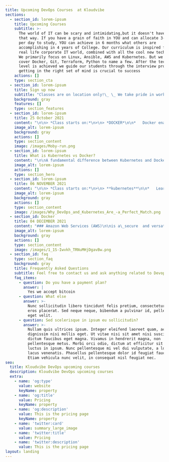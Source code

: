 ```yaml
---
title: Upcoming DevOps Courses  at Kloudvibe
sections:
  - section_id: lorem-ipsum
    title: Upcoming Courses
    subtitle: >-
      The world of IT can be scary and intimidating,but it doesn't have to be
      that way. If you have a grain of faith in YOU and can allocate 3-4 hours
      per day to study, YOU can achieve in 6 months what others are
      accomplishing in 4 years of College. Our curriculum is inspired from the
      real life corporate IT world, combined with all the cool new technologies.
      We primarily focus on Linux, Ansible, AWS and Kubernetes. But we also
      cover Docker, Git, Terraform, Python to name a few. After the technical
      level is achieved we guide our students through the interview process, as
      getting in the right set of mind is crucial to success
    actions: []
    type: section_cta
  - section_id: lorem-ipsum
    title: Sign up now
    subtitle: "Classes are on location only!\_ \_ We take pride in working directly with our students"
    background: gray
    features: []
    type: section_features
  - section_id: lorem-ipsum
    title: 25 October 2021
    content: "\n\n> *Class starts on:*\n>\n> *DOCKER*\n\n*   Docker enables you to separate your applications from your infrastructure so you can deliver software quickly.\n\n*   With Docker, you can manage your infrastructure in the same ways you manage your applications.\n\n*   By taking advantage of Docker’s methodologies for shipping, testing, and deploying code quickly.\n\n*   Significantly reduce the delay between writing code and running it in production.\n\n*   Docker works with all development tools you use including VS Code, CircleCI and GitHub. Leveraging Docker images to efficiently develop your own unique applications on Windows and Mac.\_\n"
    image_alt: lorem-ipsum
    background: gray
    actions: []
    type: section_content
    image: /images/Moby-run.png
  - section_id: lorem-ipsum
    title: What is Kubernetes vs Docker?
    content: "\n\nA fundamental difference between Kubernetes and Docker is that\_Kubernetes is meant to run across a cluster while Docker runs on a single node. Kubernetes is more extensive than Docker Swarm and is meant to coordinate clusters of nodes at scale in production in an efficient manner.\n"
    image_alt: lorem-ipsum
    actions: []
    type: section_hero
  - section_id: lorem-ipsum
    title: 06 NOVEMBER 2021
    content: "\n\n> *Class starts on:*\n>\n> **kubernetes**\n\n*   Learn everything\_*Kubernetes*\_offers for each particular pattern, with tested conclusions.\n\n*   Get detailed, reusable\_*Kubernetes*\_patterns for container deployment and orchestration.\n"
    image_alt: lorem-ipsum
    background: gray
    actions: []
    type: section_content
    image: /images/Why_DevOps_and_Kubernetes_Are_-a_Perfect_Match.png
  - section_id: Docker
    title: 04 DECEMBER 2021
    content: "### Amazon Web Services (AWS)\n\nis a\_secure  and versatile cloud services platform, offering compute power, database storage, content delivery and other functionality to help businesses scale and grow.\n"
    image_alt: lorem-ipsum
    background: gray
    actions: []
    type: section_content
    image: /images/1_1S-Iwvkh_TRNuMHjDgavBw.png
  - section_id: faq
    type: section_faq
    background: gray
    title: Frequently Asked Questions
    subtitle: Feel free to contact us and ask anything related to Devops
    faq_items:
      - question: Do you have a payment plan?
        answer: |
          Yes we accept bitcoin
      - question: What else
        answer: >-
          Nunc sollicitudin libero tincidunt felis pretium, consectetur aliquam
          eros placerat. Sed neque neque, bibendum a pulvinar id, pellentesque
          eget velit.
      - question: Sed scelerisque in ipsum eu sollicitudin?
        answer: >-
          Nullam quis ultrices ipsum. Integer eleifend laoreet quam, ac
          dignissim nisi mollis eget. Ut vitae nisi sit amet nisi suscipit
          dictum faucibus eget magna. Vivamus in hendrerit magna, non
          pellentesque metus. Morbi orci odio, dictum at efficitur sit amet,
          luctus in ipsum. Nunc pellentesque mi vel dui vulputate, a lobortis
          lacus venenatis. Phasellus pellentesque dolor id feugiat faucibus.
          Etiam vehicula nunc velit, in consequat nisl feugiat nec.
seo:
  title: Kloudvibe DevOps upcoming courses
  description: Kloudvibe DevOps upcoming courses
  extra:
    - name: 'og:type'
      value: website
      keyName: property
    - name: 'og:title'
      value: Pricing
      keyName: property
    - name: 'og:description'
      value: This is the pricing page
      keyName: property
    - name: 'twitter:card'
      value: summary_large_image
    - name: 'twitter:title'
      value: Pricing
    - name: 'twitter:description'
      value: This is the pricing page
layout: landing
---
```

